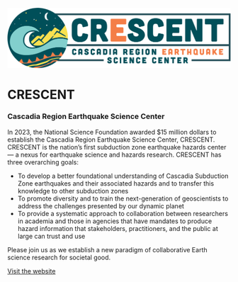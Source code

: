 ![CRESCENT Logo](./resources/Crescent-Logo.png "Title")

# CRESCENT  
### Cascadia Region Earthquake Science Center

In 2023, the National Science Foundation awarded $15 million dollars to establish the Cascadia Region Earthquake Science Center, CRESCENT. CRESCENT is the nation’s first subduction zone earthquake hazards center — a nexus for earthquake science and hazards research. CRESCENT has three overarching goals:

* To develop a better foundational understanding of Cascadia Subduction Zone earthquakes and their associated hazards and to transfer this knowledge to other subduction zones
* To promote diversity and to train the next-generation of geoscientists to address the challenges presented by our dynamic planet
* To provide a systematic approach to collaboration between researchers in academia and those in agencies that have mandates to produce hazard information that stakeholders, practitioners, and the public at large can trust and use   

Please join us as we establish a new paradigm of collaborative Earth science research for societal good.

[Visit the website](https://cascadiaquakes.org/ 'Link title')
